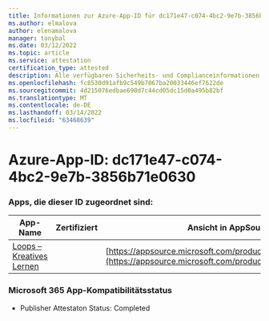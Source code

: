 ```yaml
---
title: Informationen zur Azure-App-ID für dc171e47-c074-4bc2-9e7b-3856b71e0630
ms.author: elmalova
author: elenamalova
manager: tonybal
ms.date: 03/12/2022
ms.topic: article
ms.service: attestation
certification_type: attested
description: Alle verfügbaren Sicherheits- und Complianceinformationen für dc171e47-c074-4bc2-9e7b-3856b71e0630.
ms.openlocfilehash: fc8530d91afb9c549b7067ba20033446ef7622de
ms.sourcegitcommit: 4d215076edbae690d7c44cd05dc15d0a495b82bf
ms.translationtype: MT
ms.contentlocale: de-DE
ms.lasthandoff: 03/14/2022
ms.locfileid: "63468639"
---
```

# <a name="azure-app-id-dc171e47-c074-4bc2-9e7b-3856b71e0630"></a>Azure-App-ID: dc171e47-c074-4bc2-9e7b-3856b71e0630


### <a name="apps-associated-with-this-id"></a>Apps, die dieser ID zugeordnet sind:
| **App-Name** | **Zertifiziert** | **Ansicht in AppSource** |
|--------------|---------------|-----------------------|
| [Loops – Kreatives Lernen](../forward/WA200003074) |  | [https://appsource.microsoft.com/product/office/WA200003074](https://appsource.microsoft.com/product/office/WA200003074) |

### <a name="microsoft-365-app-compliance-status"></a>Microsoft 365 App-Kompatibilitätsstatus
- Publisher Attestaton Status: Completed
